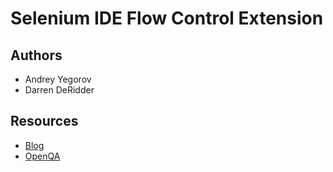 Selenium IDE Flow Control Extension
===

Authors
---
- Andrey Yegorov
- Darren DeRidder

Resources
---

- [Blog](http://51elliot.blogspot.com/2008/02/selenium-ide-goto.html)
- [OpenQA](http://www.openqa.org)
